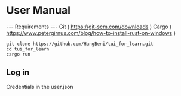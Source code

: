 # User Manual 


--- Requirements ---
  Git ( https://git-scm.com/downloads )
  Cargo ( https://www.petergirnus.com/blog/how-to-install-rust-on-windows )
```
git clone https://github.com/HangBeni/tui_for_learn.git
cd tui_for_learn
cargo run
```

## Log in 
Credentials in the user.json

